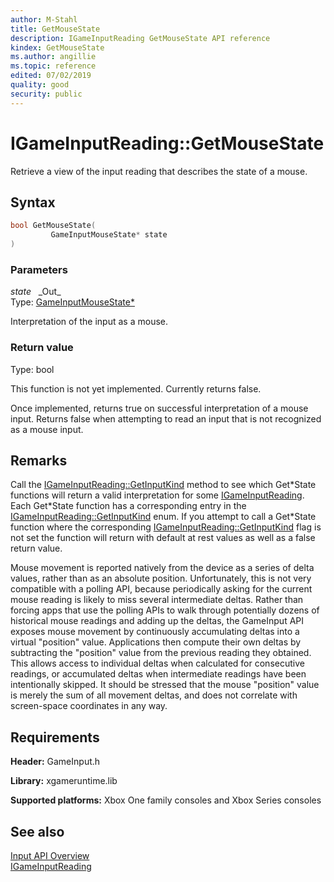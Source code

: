 ```yaml
---
author: M-Stahl
title: GetMouseState
description: IGameInputReading GetMouseState API reference
kindex: GetMouseState
ms.author: angillie
ms.topic: reference
edited: 07/02/2019
quality: good
security: public
---
```


# IGameInputReading::GetMouseState  

Retrieve a view of the input reading that describes the state of a mouse.  

## Syntax  
  
```cpp
bool GetMouseState(  
         GameInputMouseState* state  
)  
```  
  
### Parameters  
  
*state* &nbsp;&nbsp;\_Out\_  
Type: [GameInputMouseState*](../../../structs/gameinputmousestate.md)  

  
Interpretation of the input as a mouse.  


  
### Return value  
Type: bool

This function is not yet implemented.
Currently returns false.
  
Once implemented, returns true on successful interpretation of a mouse input. Returns false when attempting to read an input that is not recognized as a mouse input.  
  
## Remarks  
  
Call the [IGameInputReading::GetInputKind](igameinputreading_getinputkind.md) method to see which Get\*State functions will return a valid interpretation for some [IGameInputReading](../igameinputreading.md). Each Get\*State function has a corresponding entry in the [IGameInputReading::GetInputKind](igameinputreading_getinputkind.md) enum. If you attempt to call a Get\*State function where the corresponding [IGameInputReading::GetInputKind](igameinputreading_getinputkind.md) flag is not set the function will return with default at rest values as well as a false return value.  

Mouse movement is reported natively from the device as a series of delta values, rather than as an absolute position. Unfortunately, this is not very compatible with a polling API, because periodically asking for the current mouse reading is likely to miss several intermediate deltas. Rather than forcing apps that use the polling APIs to walk through potentially dozens of historical mouse readings and adding up the deltas, the GameInput API exposes mouse movement by continuously accumulating deltas into a virtual "position" value. Applications then compute their own deltas by subtracting the "position" value from the previous reading they obtained. This allows access to individual deltas when calculated for consecutive readings, or accumulated deltas when intermediate readings have been intentionally skipped. It should be stressed that the mouse "position" value is merely the sum of all movement deltas, and does not correlate with screen-space coordinates in any way.
  
## Requirements  
  
**Header:** GameInput.h
  
**Library:** xgameruntime.lib
  
**Supported platforms:** Xbox One family consoles and Xbox Series consoles  
  
## See also  

[Input API Overview](../../../../../../input/overviews/input-overview.md)  
[IGameInputReading](../igameinputreading.md)  
  
  